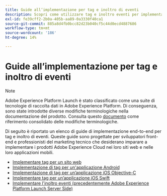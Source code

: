 ```yaml
---
title: Guide all’implementazione per tag e inoltro di eventi
description: Scopri come utilizzare tag e inoltro eventi per implementare i prodotti Adobe Experience Cloud nei tuoi siti web e nelle tue applicazioni mobili.
exl-id: fe39cff2-2b0a-405b-aa89-0a3330f40ca1
source-git-commit: 885a8d4fb0bcc82d23b040cf5c44d0ecd4887686
workflow-type: tm+mt
source-wordcount: '186'
ht-degree: 14%

---
```


# Guide all’implementazione per tag e inoltro di eventi

>[!NOTE]
>
>Adobe Experience Platform Launch è stato classificato come una suite di tecnologie di raccolta dati in Adobe Experience Platform. Di conseguenza, sono state introdotte diverse modifiche terminologiche nella documentazione del prodotto. Consulta questo [documento](../term-updates.md) come riferimento consolidato delle modifiche terminologiche.

Di seguito è riportato un elenco di guide di implementazione end-to-end per tag e inoltro di eventi. Queste guide sono progettate per sviluppatori front-end e professionisti del marketing tecnico che desiderano imparare a implementare i prodotti Adobe Experience Cloud nei loro siti web e nelle loro applicazioni mobili.

* [Implementare tag per un sito web](https://experienceleague.adobe.com/docs/platform-learn/implement-in-websites/overview.html)
* [Implementazione di tag per un&#39;applicazione Android](https://experienceleague.adobe.com/docs/platform-learn/implement-in-mobile-android-apps/overview.html)
* [Implementazione di tag per un’applicazione iOS Objective-C](https://experienceleague.adobe.com/docs/platform-learn/implement-in-mobile-ios-objective-c-apps/overview.html)
* [Implementare tag per un’applicazione iOS Swift](https://experienceleague.adobe.com/docs/platform-learn/implement-in-mobile-ios-swift-apps/overview.html)
* [Implementare l&#39;inoltro eventi (precedentemente Adobe Experience Platform Launch Server Side)](https://experienceleague.adobe.com/docs/platform-learn/data-collection/event-forwarding/overview.html)
